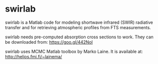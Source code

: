 # swirlab

swirlab is a Matlab code for modeling shortwave infrared (SWIR) 
radiative transfer and for retrieving atmospheric profiles 
from FTS measurements.

swirlab needs pre-computed absorption cross sections to work. 
They can be downloaded from: https://goo.gl/442NoI

swirlab uses MCMC Matlab toolbox by Marko Laine. 
It is available at: http://helios.fmi.fi/~lainema/
